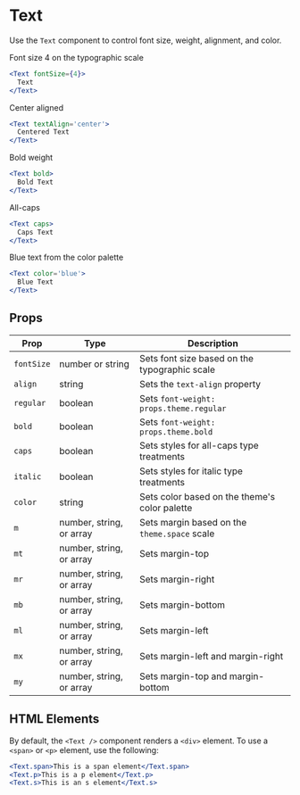
# Text

Use the `Text` component to control font size, weight, alignment, and color.

Font size 4 on the typographic scale

```.jsx
<Text fontSize={4}>
  Text
</Text>
```

Center aligned

```.jsx
<Text textAlign='center'>
  Centered Text
</Text>
```

Bold weight

```.jsx
<Text bold>
  Bold Text
</Text>
```

All-caps

```.jsx
<Text caps>
  Caps Text
</Text>
```

Blue text from the color palette

```.jsx
<Text color='blue'>
  Blue Text
</Text>
```

## Props

Prop | Type | Description
---|---|---
`fontSize` | number or string | Sets font size based on the typographic scale
`align` | string | Sets the `text-align` property
`regular` | boolean | Sets `font-weight: props.theme.regular`
`bold` | boolean | Sets `font-weight: props.theme.bold`
`caps` | boolean | Sets styles for all-caps type treatments
`italic` | boolean | Sets styles for italic type treatments
`color` | string | Sets color based on the theme's color palette
`m` | number, string, or array | Sets margin based on the `theme.space` scale
`mt` | number, string, or array | Sets margin-top
`mr` | number, string, or array | Sets margin-right
`mb` | number, string, or array | Sets margin-bottom
`ml` | number, string, or array | Sets margin-left
`mx` | number, string, or array | Sets margin-left and margin-right
`my` | number, string, or array | Sets margin-top and margin-bottom

## HTML Elements

By default, the `<Text />` component renders a `<div>` element.
To use a `<span>` or `<p>` element, use the following:

```.jsx
<Text.span>This is a span element</Text.span>
<Text.p>This is a p element</Text.p>
<Text.s>This is an s element</Text.s>
```
